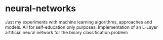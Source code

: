 # neural-networks
Just my experiments with machine learning algorithms, approaches and models. All for self-education only purposes.
Implementation of an L-Layer artificial neural network for the binary classification problem
